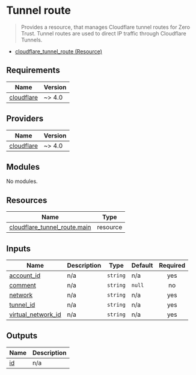 <!-- BEGIN_TF_DOCS -->
# Tunnel route

> Provides a resource, that manages Cloudflare tunnel routes for Zero Trust. Tunnel routes are used to direct IP traffic through Cloudflare Tunnels.

- [cloudflare\_tunnel\_route (Resource)](https://registry.terraform.io/providers/cloudflare/cloudflare/latest/docs/resources/tunnel_route)

## Requirements

| Name | Version |
|------|---------|
| <a name="requirement_cloudflare"></a> [cloudflare](#requirement\_cloudflare) | ~> 4.0 |

## Providers

| Name | Version |
|------|---------|
| <a name="provider_cloudflare"></a> [cloudflare](#provider\_cloudflare) | ~> 4.0 |

## Modules

No modules.

## Resources

| Name | Type |
|------|------|
| [cloudflare_tunnel_route.main](https://registry.terraform.io/providers/cloudflare/cloudflare/latest/docs/resources/tunnel_route) | resource |

## Inputs

| Name | Description | Type | Default | Required |
|------|-------------|------|---------|:--------:|
| <a name="input_account_id"></a> [account\_id](#input\_account\_id) | n/a | `string` | n/a | yes |
| <a name="input_comment"></a> [comment](#input\_comment) | n/a | `string` | `null` | no |
| <a name="input_network"></a> [network](#input\_network) | n/a | `string` | n/a | yes |
| <a name="input_tunnel_id"></a> [tunnel\_id](#input\_tunnel\_id) | n/a | `string` | n/a | yes |
| <a name="input_virtual_network_id"></a> [virtual\_network\_id](#input\_virtual\_network\_id) | n/a | `string` | n/a | yes |

## Outputs

| Name | Description |
|------|-------------|
| <a name="output_id"></a> [id](#output\_id) | n/a |
<!-- END_TF_DOCS -->